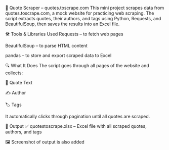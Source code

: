💬 Quote Scraper – quotes.toscrape.com
This mini project scrapes data from quotes.toscrape.com, a mock website for practicing web scraping. The script extracts quotes, their authors, and tags using Python, Requests, and BeautifulSoup, then saves the results into an Excel file.

🛠️ Tools & Libraries Used
Requests – to fetch web pages

BeautifulSoup – to parse HTML content

pandas – to store and export scraped data to Excel

🔍 What It Does
The script goes through all pages of the website and collects:

💬 Quote Text

✍️ Author

🏷️ Tags

It automatically clicks through pagination until all quotes are scraped.

📁 Output
✅ quotestoscrape.xlsx – Excel file with all scraped quotes, authors, and tags

🖼️ Screenshot of output is also added